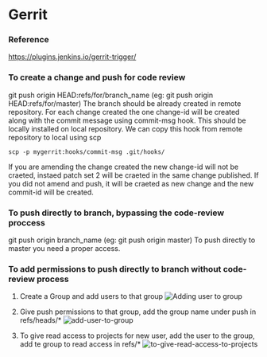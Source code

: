 # Gerrit
### Reference
https://plugins.jenkins.io/gerrit-trigger/

### To create a change and push for code review
git push origin HEAD:refs/for/branch_name (eg: git push origin HEAD:refs/for/master) The branch should be already created in remote repository.
For each change created the one change-id will be created along with the commit message using commit-msg hook. This should be locally installed on local repository. We can copy this hook from remote repository to local using scp
```
scp -p mygerrit:hooks/commit-msg .git/hooks/
```
If you are amending the change created the new change-id will not be craeted, instaed patch set 2 will be craeted in the same change published.
If you did not amend and push, it will be craeted as new change and the new commit-id will be created.

### To push directly to branch, bypassing the code-review proccess
git push origin branch_name (eg: git push origin master)
To push directly to master you need a proper access.

### To add permissions to push directly to branch without code-review process
1. Create a Group and add users to that group
![Adding user to group](https://github.com/vigneshsweekaran/notes/blob/master/gerrit/images/gerrit-adding-users-to-group.PNG)

2. Give push permissions to that group, add the group name under push in refs/heads/*
![add-user-to-group](https://github.com/vigneshsweekaran/notes/blob/master/gerrit/images/add-permissions-to-group.PNG)

3. To give read access to projects for new user, add the user to the group, add te group to read access in refs/*
![to-give-read-access-to-projects](https://github.com/vigneshsweekaran/notes/blob/master/gerrit/images/to-provide-read-access-to-projects.PNG)

